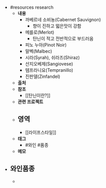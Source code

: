 - #resources research
	- **내용**
		- 까베르네 소비뇽(Cabernet Sauvignon)
			- 향이 진하고 떫은맛이 강함
		- 메를로(Merlot)
			- 탄닌이 적고 전반적으로 부드러움
		- 피노 누아(Pinot Noir)
		- 말벡(Malbec)
		- 시라(Syrah), 쉬라즈(Shiraz)
		- 산지오베제(Sangiovese)
		- 템프라니요(Tempranillo)
		- 진판델(Zinfandel)
	- **출처**
	- **참조**
		- [[탄닌이란?]]
	- **관련 프로젝트**
	- **영역**
		-
		- [[라이프스타일]]
	- **태그**
		- #와인 #품종
	- **메모**
- 와인품종
	-
	-
